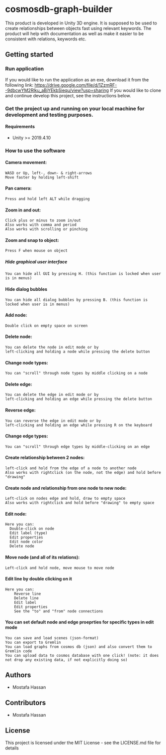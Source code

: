 # cosmosdb-graph-builder
This product is developed in Unity 3D engine.
It is supposed to be used to create relationships between objects fast using relevant keywords.
The product will help with documentation as well as make it easier to be consistent with relations, keywords etc.


## Getting started
### Run application
If you would like to run the application as an exe, download it from the following link:
https://drive.google.com/file/d/1ZzmRF--9dbcwYM2Rlku_aBjYEkbSiequ/view?usp=sharing
If you would like to clone and continue develop this project, see the instructions below.

### Get the project up and running on your local machine for development and testing purposes.

#### Requirements
* Unity >= 2019.4.10

### How to use the software
#### Camera movement:
	WASD or Up, left-, down- & right-arrows
	Move faster by holding left-shift

#### Pan camera:
	Press and hold left ALT while dragging

#### Zoom in and out:
	Click plus or minus to zoom in/out
	Also works with comma and period
	Also works with scrolling or pinching

#### Zoom and snap to object:
	Press F when mouse on object

##### Hide graphical user interface
	You can hide all GUI by pressing H. (this function is locked when user is in menus)

#### Hide dialog bubbles
	You can hide all dialog bubbles by pressing B. (this function is locked when user is in menus)

#### Add node:
	Double click on empty space on screen

#### Delete node:
	You can delete the node in edit mode or by
	left-clicking and holding a node while pressing the delete button

#### Change node types:
	You can "scroll" through node types by middle clicking on a node

#### Delete edge:
	You can delete the edge in edit mode or by
	left-clicking and holding an edge while pressing the delete button

#### Reverse edge:
	You can reverse the edge in edit mode or by
	left-clicking and holding an edge while pressing R on the keyboard

#### Change edge types:
	You can "scroll" through edge types by middle-clicking on an edge

#### Create relationship between 2 nodes:
	left-click and hold from the edge of a node to another node
	Also works with rightclick (on the node, not the edge) and hold before "drawing"

#### Create node and relationship from one node to new node:
	Left-click on nodes edge and hold, draw to empty space
	Also works with rightclick and hold before "drawing" to empty space

#### Edit node: 
    Here you can:
      Double-click on node
      Edit label (type)
      Edit properties
      Edit node color
      Delete node

#### Move node (and all of its relations):
	Left-click and hold node, move mouse to move node

#### Edit line by double clicking on it
	Here you can:
		Reverse line
		Delete line
		Edit label
		Edit properties
		See the "to" and "from" node connections 

#### You can set default node and edge proeprties for specific types in edit mode
    You can save and load scenes (json-format)
    You can export to Gremlin
    You can load graphs from cosmos db (json) and also convert them to Gremlin code
    You can upload data to cosmos database with one click! (note: it does not drop any existing data, if not explicitly doing so)

## Authors
* Mostafa Hassan

## Contributors
* Mostafa Hassan

## License
This project is licensed under the MIT License - see the LICENSE.md file for details
